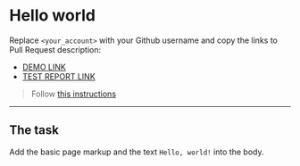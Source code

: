 # Hello world
Replace `<your_account>` with your Github username and copy the links to Pull Request description:
- [DEMO LINK](https://AndriiYelieva.github.io/layout_hello-world/)
- [TEST REPORT LINK](https://AndriiYelieva.github.io/layout_hello-world/report/html_report/)

> Follow [this instructions](https://mate-academy.github.io/layout_task-guideline/#how-to-solve-the-layout-tasks-on-github)
___

## The task
Add the basic page markup and the text `Hello, world!` into the body.
